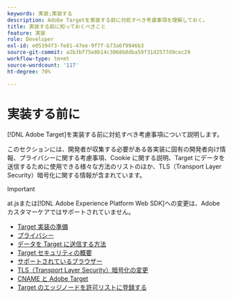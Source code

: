 ```yaml
---
keywords: 実装;実装する
description: Adobe Targetを実装する前に対処すべき考慮事項を理解しておく。
title: 実装する前に知っておくべきこと
feature: 実装
role: Developer
exl-id: e05394f3-fe81-47ee-9f7f-b73a6f9946b3
source-git-commit: a2b3bf75e8b14c3068b8dba59f31d2577d9cec29
workflow-type: tm+mt
source-wordcount: '117'
ht-degree: 70%

---
```


# 実装する前に

[!DNL Adobe Target]を実装する前に対処すべき考慮事項について説明します。

このセクションには、開発者が収集する必要がある各実装に固有の開発者向け情報、プライバシーに関する考慮事項、Cookie に関する説明、Target にデータを送信するために使用できる様々な方法のリストのほか、TLS（Transport Layer Security）暗号化に関する情報が含まれています。

>[!IMPORTANT]
>
>at.jsまたは[!DNL Adobe Experience Platform Web SDK]への変更は、Adobeカスタマーケアではサポートされていません。

- [Target 実装の準備](prepare-to-implement-target.md)
- [プライバシー](c-privacy/privacy.md)
- [データを Target に送信する方法](c-methods-to-get-data-into-target/methods-to-get-data-into-target.md)
- [Target セキュリティの概要](target-security-overview.md)
- [サポートされているブラウザー](supported-browsers.md)
- [TLS（Transport Layer Security）暗号化の変更](tls-transport-layer-security-encryption.md)
- [CNAME と Adobe Target](implement-cname-support-in-target.md)
- [Target のエッジノードを許可リストに登録する](/help/c-implementing-target/c-considerations-before-you-implement-target/allowlist-edges.md)
